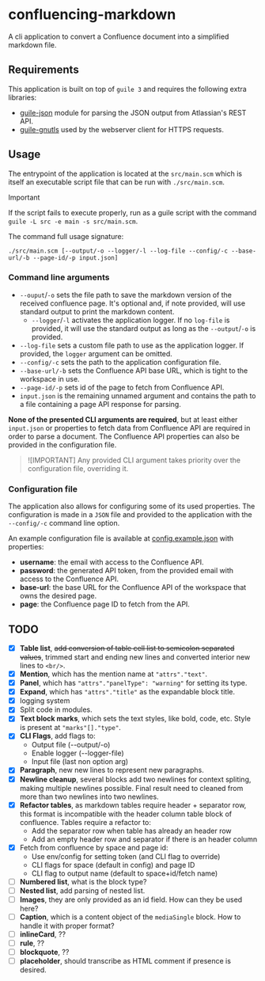 # confluencing-markdown

A cli application to convert a Confluence document into a simplified markdown file.

## Requirements

This application is built on top of `guile 3` and requires the following extra libraries:

- [guile-json](https://github.com/aconchillo/guile-json) module for parsing the JSON output from Atlassian's REST API.
- [guile-gnutls](https://gitlab.com/gnutls/guile/) used by the webserver client for HTTPS requests.

## Usage

The entrypoint of the application is located at the `src/main.scm` which is itself an executable script file that can be
run with `./src/main.scm`.

> [!IMPORTANT]
> If the script fails to execute properly, run as a guile script with the command 
> `guile -L src -e main -s src/main.scm`.

The command full usage signature:

```shell
./src/main.scm [--output/-o --logger/-l --log-file --config/-c --base-url/-b --page-id/-p input.json]
```

### Command line arguments

- `--ouput`/`-o` sets the file path to save the markdown version of the received confluence page. It's optional and, if
  note provided, will use standard output to print the markdown content.
  - `--logger`/`-l` activates the application logger. If no `log-file` is provided, it will use the standard output as long
  as the `--output`/`-o` is provided.
- `--log-file` sets a custom file path to use as the application logger. If provided, the `logger` argument can be
  omitted.
- `--config/-c` sets the path to the application configuration file.
- `--base-url/-b` sets the Confluence API base URL, which is tight to the workspace in use. 
- `--page-id/-p` sets id of the page to fetch from Confluence API.
- `input.json` is the remaining unnamed argument and contains the path to a file containing a page API response for
  parsing.

**None of the presented CLI arguments are required**, but at least either `input.json` or properties to fetch data from
Confluence API are required in order to parse a document. The Confluence API properties can also be provided in the
configuration file.

> ![IMPORTANT]
> Any provided CLI argument takes priority over the configuration file, overriding it.

### Configuration file

The application also allows for configuring some of its used properties. The configuration is made in a `JSON` file and
provided to the application with the `--config/-c` command line option.

An example configuration file is available at [config.example.json](./config.example.json) with properties:

- **username**: the email with access to the Confluence API.
- **password**: the generated API token, from the provided email with access to the Confluence API.
- **base-url**: the base URL for the Confluence API of the workspace that owns the desired page.
- **page**: the Confluence page ID to fetch from the API.

## TODO

- [x] **Table list**, ~~add conversion of table cell list to semicolon separated values~~, trimmed start and ending new
  lines and converted interior new lines to `<br/>`.
- [x] **Mention**, which has the mention name at `"attrs"."text"`.
- [x] **Panel**, which has `"attrs"."panelType": "warning"` for setting its type.
- [x] **Expand**, which has `"attrs"."title"` as the expandable block title.
- [x] logging system
- [x] Split code in modules.
- [x] **Text block marks**, which sets the text styles, like bold, code, etc. Style is present at `"marks"[]."type"`.
- [x] **CLI Flags**, add flags to:
    - Output file (--output/-o)
    - Enable logger (--logger-file)
    - Input file (last non option arg)
- [x] **Paragraph**, new new lines to represent new paragraphs.
- [x] **Newline cleanup**, several blocks add two newlines for context spliting, making multiple newlines possible.
  Final result need to cleaned from more than two newlines into two newlines.
- [x] **Refactor tables**, as markdown tables require header + separator row, this format is incompatible with the
  header column table block of confluence. Tables require a refactor to:
    - Add the separator row when table has already an header row
    - Add an empty header row and separator if there is an header column
- [x] Fetch from confluence by space and page id:
    - Use env/config for setting token (and CLI flag to override)
    - CLI flags for space (default in config) and page ID
    - CLI flag to output name (default to space+id/fetch name)
- [ ] **Numbered list**, what is the block type?
- [ ] **Nested list**, add parsing of nested list.
- [ ] **Images**, they are only provided as an id field. How can they be used here?
- [ ] **Caption**, which is a content object of the `mediaSingle` block. How to handle it with proper format?
- [ ] **inlineCard**, ??
- [ ] **rule**, ??
- [ ] **blockquote**, ??
- [ ] **placeholder**, should transcribe as HTML comment if presence is desired.
